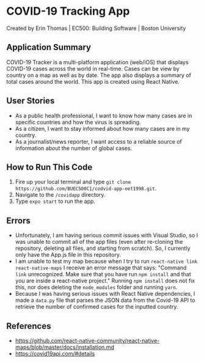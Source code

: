 # COVID-19 Tracking App
Created by Erin Thomas | EC500: Building Software | Boston University

## Application Summary
COVID-19 Tracker is a multi-platform application (web/iOS) that displays COVID-19 cases across the world in real-time. Cases can be view by country on a map as well as by date. The app also displays a summary of total cases around the world. This app is created using React Native.

## User Stories
* As a public health professional, I want to know how many cases are in specific countries and how the virus is spreading.
* As a citizen, I want to stay informed about how many cases are in my country.
* As a journalist/news reporter, I want access to a reliable source of information about the number of global cases.

## How to Run This Code
1. Fire up your local terminal and type `git clone https://github.com/BUEC500C1/codvid-app-eet1998.git`. 
2. Navigate to the `/covidapp` directory.
3. Type `expo start` to run the app.

## Errors

* Unfortunately, I am having serious commit issues with Visual Studio, so I was unable to commit all of the app files (even after re-cloning the repository, deleting all files, and starting from scratch). So, I currently only have the App.js file in this repository.
* I am unable to test my map because when I try to run `react-native link react-native-maps` I receive an error message that says: "Command `link` unrecognized. Make sure that you have run `npm install` and that you are inside a react-native project." Running `npm install` does not fix this, nor does deleting the `node_modules` folder and running `yarn`.
* Because I was having serious issues with React Native dependencies, I made a `data.py` file that parses the JSON data from the Covid-19 API to retrieve the number of confirmed cases for the inputted country.

## References
- https://github.com/react-native-community/react-native-maps/blob/master/docs/installation.md
- https://covid19api.com/#details

